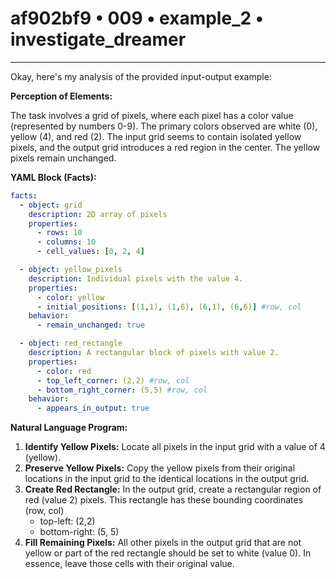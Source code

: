 # af902bf9 • 009 • example_2 • investigate_dreamer

---
Okay, here's my analysis of the provided input-output example:

**Perception of Elements:**

The task involves a grid of pixels, where each pixel has a color value (represented by numbers 0-9). The primary colors observed are white (0), yellow (4), and red (2).  The input grid seems to contain isolated yellow pixels, and the output grid introduces a red region in the center. The yellow pixels remain unchanged.

**YAML Block (Facts):**



```yaml
facts:
  - object: grid
    description: 2D array of pixels
    properties:
      - rows: 10
      - columns: 10
      - cell_values: [0, 2, 4]

  - object: yellow_pixels
    description: Individual pixels with the value 4.
    properties:
      - color: yellow
      - initial_positions: [(1,1), (1,6), (6,1), (6,6)] #row, col
    behavior:
      - remain_unchanged: true

  - object: red_rectangle
    description: A rectangular block of pixels with value 2.
    properties:
      - color: red
      - top_left_corner: (2,2) #row, col
      - bottom_right_corner: (5,5) #row, col
    behavior:
      - appears_in_output: true
```



**Natural Language Program:**

1.  **Identify Yellow Pixels:** Locate all pixels in the input grid with a value of 4 (yellow).
2.  **Preserve Yellow Pixels:** Copy the yellow pixels from their original locations in the input grid to the identical locations in the output grid.
3.  **Create Red Rectangle:** In the output grid, create a rectangular region of red (value 2) pixels. This rectangle has these bounding coordinates (row, col)
    - top-left: (2,2)
    - bottom-right: (5, 5)
4.  **Fill Remaining Pixels:** All other pixels in the output grid that are not yellow or part of the red rectangle should be set to white (value 0). In essence, leave those cells with their original value.

